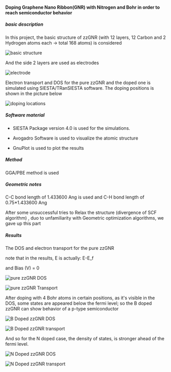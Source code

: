#### Doping Graphene Nano Ribbon(GNR) with Nitrogen and Bohr in order to reach semiconductor behavior 

##### basic description

In this project, the basic structure of zzGNR (with 12 layers, 12 Carbon and 2 Hydrogen atoms each -> total 168 atoms)  is considered

![basic structure](basic-struct.png) 

And the side 2 layers are used as electrodes

![electrode](elec.png)

Electron transport and DOS for the pure zzGNR and the doped one is simulated using SIESTA/TRanSIESTA software. The doping positions is shown in the picture below

![doping locations](doping-locations.png)

##### Software material

- SIESTA Package version 4.0 is used for the simulations.

- Avogadro Software is used to visualize the atomic structure
- GnuPlot is used to plot the results

##### Method

GGA/PBE method is used

##### Geometric notes

C-C bond length of 1.433600 Ang is used and C-H bond length of 0.75*1.433600 Ang

After some unsuccessful tries to Relax the structure (divergence of SCF algorithm) , duo to unfamiliarity  with Geometric optimization algorithms, we gave up this part

##### Results 

The DOS and electron transport for the pure zzGNR

note that in the results, E is actually: E-E_f

and Bias (V) = 0

![pure zzGNR DOS](pure_zzGNR-3.png)

![pure zzGNR Transport](pure_zzGNR-3_trans.png)

After doping with 4 Bohr atoms in certain positions, as it's visible in the DOS, some states are appeared below the fermi level; so the B doped zzGNR can show behavior  of a p-type semiconductor

![B Doped zzGNR DOS](B-doped_zzGNR-3.png)

![B Doped zzGNR transport](B-doped_zzGNR-3_trans.png)

And so for the N doped case, the density of states, is stronger ahead of the fermi level.



![N Doped zzGNR DOS](N-doped_zzGNR-3.png)

![N Doped zzGNR transport](N-doped_zzGNR-3_trans.png)
